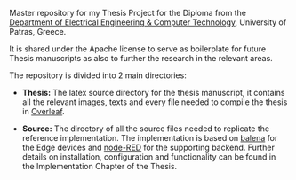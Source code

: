 Master repository for my Thesis Project for the Diploma  from the [Department of Electrical Engineering & Computer Technology](http://www.ece.upatras.gr/en/), University of Patras, Greece.

It is shared under the Apache license to serve as boilerplate for future Thesis manuscripts as also to further the research in the relevant areas.

The repository is divided into 2 main directories:

 -  **Thesis:** The latex source directory for the thesis manuscript, it contains all the relevant images, texts and every file needed to compile the thesis in [Overleaf](https://www.overleaf.com).
 
- **Source:** The directory of all the source files needed to replicate the reference implementation. The implementation is based on [balena](https://www.balena.io/) for the Edge devices and [node-RED](https://nodered.org/) for the supporting backend. Further details on installation, configuration and functionality can be found in the Implementation Chapter of the Thesis.
